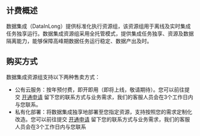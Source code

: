 ## 计费概述
数据集成（DataInLong）提供标准化执行资源组，该资源组用于离线及实时集成任务独享运行。数据集成资源组采用全托管模式，提供集成任务独享、资源及数据隔离能力，能够保障高峰期数据任务运行稳定、数据产出及时。

## 购买方式
数据集成资源组支持以下两种售卖方式：
- 公有云服务：按年预付费，即开即用（即将上线，敬请期待）。您可以前往提交 [开通申请](https://cloud.tencent.com/apply/p/u4d608sy53i) 留下您的联系方式与业务需求，我们的客服人员会在3个工作日内与您联系。
- 私有化部署：将数据集成独享地部署至您指定资源，支持按照您的需求定制化改造。您可以前往提交 [开通申请](https://cloud.tencent.com/apply/p/u4d608sy53i) 留下您的联系方式与业务需求，我们的客服人员会在3个工作日内与您联系


